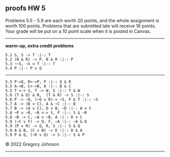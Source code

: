 ## proofs HW 5

Problems 5.5 - 5.9 are each worth 20 points, and the whole assignment is worth 100 points. Problems that are submitted late will receive 16 points. Your grade will be put on a 10 point scale when it is posted in Canvas.

---

**warm-up, extra credit problems**

~~~{.ProofChecker .JohnsonSL options="fonts tabindent render" guides="fitch" points="2" late-credit="1"}
5.1 S, S -> T :|-: T
5.2 (N & R) -> P, N & R :|-: P 
5.3 ~~S, ~S v T :|-: T
5.4 P :|-: P v Q 
~~~

---

~~~{.ProofChecker .JohnsonSL options="fonts tabindent render" guides="fitch" points="20" late-credit="16"}
5.5 P->Q, R<->P, P :|-: Q & R
5.5 A->B, C<->B, A :|-: B & C
5.5 T <-> S, T -> W, S :|-: T & W
5.6 (T & Q) & R,  (T & R) -> S :|-: S
5.6 P -> ~Q, (~Q v R)-> ~S, P & T :|-: ~S
5.7 A -> (B v C), A & ~C :|-: B
5.7 B -> (A v C), D v B, ~D :|-: A v C
5.8 ~P v ~R, ~R <-> S, P :|-: S & ~R
5.8 ~B -> C, ~A v ~B, A :|-: D v C
5.9 (~C v F) -> D, F, ~A :|-: ~A & D 
5.9 (P v R) -> Q, R, S :|-: S & Q
5.9 A & B, (C v B) -> D :|-: D & A
5.9 P & Q, (~R v Q) -> S :|-: S & P  
~~~

&copy; 2022 Gregory Johnson 

---

